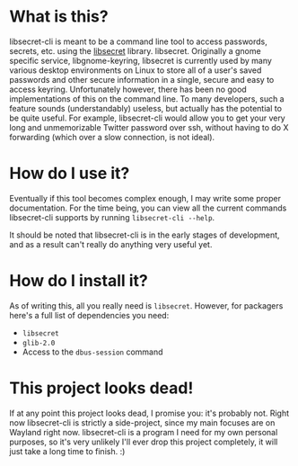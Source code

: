 What is this?
=============

libsecret-cli is meant to be a command line tool to access passwords, secrets, etc. using the [libsecret](https://wiki.gnome.org/Projects/Libsecret) library. libsecret. Originally a gnome specific service, libgnome-keyring, libsecret is currently used by many various desktop environments on Linux to store all of a user's saved passwords and other secure information in a single, secure and easy to access keyring. Unfortunately however, there has been no good implementations of this on the command line. To many developers, such a feature sounds (understandably) useless, but actually has the potential to be quite useful. For example, libsecret-cli would allow you to get your very long and unmemorizable Twitter password over ssh, without having to do X forwarding (which over a slow connection, is not ideal).

How do I use it?
================

Eventually if this tool becomes complex enough, I may write some proper documentation. For the time being, you can view all the current commands libsecret-cli supports by running
``
libsecret-cli --help
``.

It should be noted that libsecret-cli is in the early stages of development, and as a result can't really do anything very useful yet.

How do I install it?
====================

As of writing this, all you really need is `libsecret`. However, for packagers here's a full list of dependencies you need:
* `libsecret`
* `glib-2.0`
* Access to the `dbus-session` command

This project looks dead!
========================

If at any point this project looks dead, I promise you: it's probably not. Right now libsecret-cli is strictly a side-project, since my main focuses are on Wayland right now. libsecret-cli is a program I need for my own personal purposes, so it's very unlikely I'll ever drop this project completely, it will just take a long time to finish. :)
